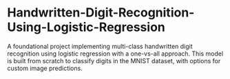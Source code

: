 # Handwritten-Digit-Recognition-Using-Logistic-Regression
A foundational project implementing multi-class handwritten digit recognition using logistic regression with a one-vs-all approach. This model is built from scratch to classify digits in the MNIST dataset, with options for custom image predictions.
